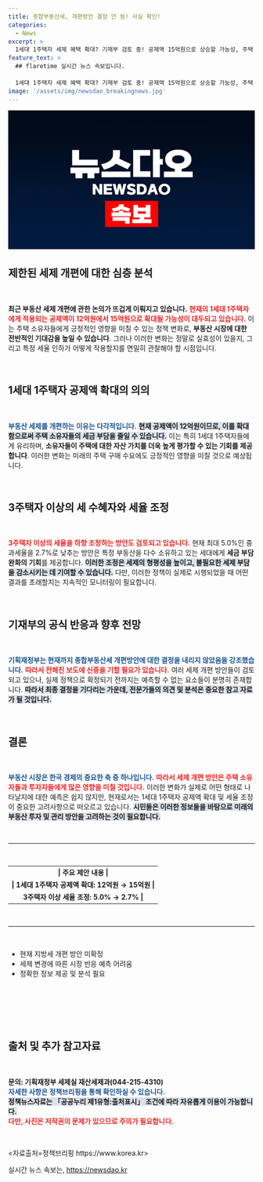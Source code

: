 ```yaml
---
title: 종합부동산세, 개편방안 결정 안 됨! 사실 확인!
categories:
  - News
excerpt: >
  1세대 1주택자 세제 혜택 확대? 기재부 검토 중! 공제액 15억원으로 상승할 가능성, 주택 세금 개편 소식에 이목 집중!
feature_text: >
  ## flaretime 실시간 뉴스 속보입니다.

  1세대 1주택자 세제 혜택 확대? 기재부 검토 중! 공제액 15억원으로 상승할 가능성, 주택 세금 개편 소식에 이목 집중!
image: '/assets/img/newsdao_breakingnews.jpg'
---
```


<p><img src="/assets/img/newsdao_breakingnews.jpg" alt="flaretime 속보" /></p>

<h2 data-ke-size="size26">제한된 세제 개편에 대한 심층 분석</h2>

<p data-ke-size="size16">&nbsp;</p>

<p><strong>최근 부동산 세제 개편에 관한 논의가 뜨겁게 이뤄지고 있습니다.</strong> <b><span style="color: #ee2323;">현재의 1세대 1주택자에게 적용되는 공제액이 12억원에서 15억원으로 확대될 가능성이 대두되고 있습니다.</span></b> 이는 주택 소유자들에게 긍정적인 영향을 미칠 수 있는 정책 변화로, <strong>부동산 시장에 대한 전반적인 기대감을 높일 수 있습니다</strong>. 그러나 이러한 변화는 정말로 실효성이 있을지, 그리고 특정 세율 인하가 어떻게 작용할지를 면밀히 관찰해야 할 시점입니다. </p>

<p data-ke-size="size16">&nbsp;</p>

<h2 data-ke-size="size26">1세대 1주택자 공제액 확대의 의의</h2>

<p data-ke-size="size16">&nbsp;</p>

<p><b><span style="color: #1a5490;">부동산 세제를 개편하는 이유는 다각적입니다.</span></b> <b><span style="background-color: #21538527;">현재 공제액이 12억원이므로, 이를 확대함으로써 주택 소유자들의 세금 부담을 줄일 수 있습니다.</span></b> 이는 특히 1세대 1주택자들에게 유리하며, <strong>소유자들이 주택에 대한 자산 가치를 더욱 높게 평가할 수 있는 기회를 제공합니다</strong>. 이러한 변화는 미래의 주택 구매 수요에도 긍정적인 영향을 미칠 것으로 예상됩니다. </p>

<p data-ke-size="size16">&nbsp;</p>

<h2 data-ke-size="size26">3주택자 이상의 세 수혜자와 세율 조정</h2>

<p data-ke-size="size16">&nbsp;</p>

<p><b><span style="color: #ee2323;">3주택자 이상의 세율을 하향 조정하는 방안도 검토되고 있습니다.</span></b> 현재 최대 5.0%인 중과세율을 2.7%로 낮추는 방안은 특정 부동산을 다수 소유하고 있는 세대에게 <strong>세금 부담 완화의 기회</strong>를 제공합니다. <b><span style="background-color: #21538527;">이러한 조정은 세제의 형평성을 높이고, 불필요한 세제 부담을 감소시키는 데 기여할 수 있습니다.</span></b> 다만, 이러한 정책이 실제로 시행되었을 때 어떤 결과를 초래할지는 지속적인 모니터링이 필요합니다.</p>

<p data-ke-size="size16">&nbsp;</p>

<h2 data-ke-size="size26">기재부의 공식 반응과 향후 전망</h2>

<p data-ke-size="size16">&nbsp;</p>

<p><b><span style="color: #1a5490;">기획재정부는 현재까지 종합부동산세 개편방안에 대한 결정을 내리지 않았음을 강조했습니다.</span></b> <b><span style="color: #ee2323;">따라서 전해진 보도에 신중을 기할 필요가 있습니다.</span></b> 여러 세제 개편 방안들이 검토되고 있으나, 실제 정책으로 확정되기 전까지는 예측할 수 없는 요소들이 분명히 존재합니다. <b><span style="background-color: #21538527;">따라서 최종 결정을 기다리는 가운데, 전문가들의 의견 및 분석은 중요한 참고 자료가 될 것입니다.</span></b></p>

<p data-ke-size="size16">&nbsp;</p>

<h2 data-ke-size="size26">결론</h2>

<p data-ke-size="size16">&nbsp;</p>

<p><b><span style="color: #1a5490;">부동산 시장은 한국 경제의 중요한 축 중 하나입니다.</span></b> <b><span style="color: #ee2323;">따라서 세제 개편 방안은 주택 소유자들과 투자자들에게 많은 영향을 미칠 것입니다.</span></b> 이러한 변화가 실제로 어떤 형태로 나타날지에 대한 예측은 쉽지 않지만, 현재로서는 1세대 1주택자 공제액 확대 및 세율 조정이 중요한 고려사항으로 떠오르고 있습니다. <b><span style="background-color: #21538527;">시민들은 이러한 정보들을 바탕으로 미래의 부동산 투자 및 관리 방안을 고려하는 것이 필요합니다.</span></b></p>

<p data-ke-size="size16">&nbsp;</p>

<hr>

<p data-ke-size="size16">&nbsp;</p>

<table style="width: 100%;">
    <tr>
        <td style="text-align: center; height: 17px;"><b>| 주요 제안 내용 |</b></td>
    </tr>
    <tr>
        <td style="text-align: center; height: 17px;"><b>| 1세대 1주택자 공제액 확대: 12억원 → 15억원 |</b></td>
    </tr>
    <tr>
        <td style="text-align: center; height: 17px;"><b>3주택자 이상 세율 조정: 5.0% → 2.7% |</b></td>
    </tr>
</table>

<p data-ke-size="size16">&nbsp;</p>

<hr>

<p data-ke-size="size16">&nbsp;</p>

<ul>
    <li>현재 지방세 개편 방안 미확정</li>
    <li>세제 변경에 따른 시장 반응 예측 어려움</li>
    <li>정확한 정보 제공 및 분석 필요</li>
</ul>

<p data-ke-size="size16">&nbsp;</p>

<p data-ke-size="size16">&nbsp;</p>

<p data-ke-size="size16">&nbsp;</p>

<h2 data-ke-size="size26">출처 및 추가 참고자료</h2>

<p data-ke-size="size16">&nbsp;</p>

<p><b>문의: 기획재정부 세제실 재산세제과(044-215-4310)</b><br>
<b><span style="color: #1a5490;">자세한 사항은 정책브리핑을 통해 확인하실 수 있습니다.</span></b><br>
<b><span style="background-color: #21538527;">정책뉴스자료는 「공공누리 제1유형:출처표시」 조건에 따라 자유롭게 이용이 가능합니다.</span></b> <br>
<b><span style="color: #ee2323;">다만, 사진은 저작권의 문제가 있으므로 주의가 필요합니다.</span></b></p>

<p data-ke-size="size16">&nbsp;</p>

<p>&lt;자료출처=정책브리핑 https://www.korea.kr></p>
실시간 뉴스 속보는, <a href="https://newsdao.kr" rel="dofollow">https://newsdao.kr</a>


